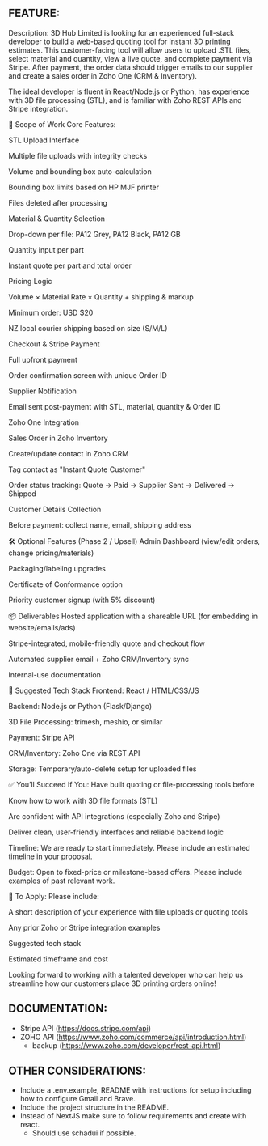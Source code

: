 ## FEATURE:

Description:
3D Hub Limited is looking for an experienced full-stack developer to build a web-based quoting tool for instant 3D printing estimates. This customer-facing tool will allow users to upload .STL files, select material and quantity, view a live quote, and complete payment via Stripe. After payment, the order data should trigger emails to our supplier and create a sales order in Zoho One (CRM & Inventory).

The ideal developer is fluent in React/Node.js or Python, has experience with 3D file processing (STL), and is familiar with Zoho REST APIs and Stripe integration.

💼 Scope of Work
Core Features:

STL Upload Interface

Multiple file uploads with integrity checks

Volume and bounding box auto-calculation

Bounding box limits based on HP MJF printer

Files deleted after processing

Material & Quantity Selection

Drop-down per file: PA12 Grey, PA12 Black, PA12 GB

Quantity input per part

Instant quote per part and total order

Pricing Logic

Volume × Material Rate × Quantity + shipping & markup

Minimum order: USD $20

NZ local courier shipping based on size (S/M/L)

Checkout & Stripe Payment

Full upfront payment

Order confirmation screen with unique Order ID

Supplier Notification

Email sent post-payment with STL, material, quantity & Order ID

Zoho One Integration

Sales Order in Zoho Inventory

Create/update contact in Zoho CRM

Tag contact as "Instant Quote Customer"

Order status tracking: Quote → Paid → Supplier Sent → Delivered → Shipped

Customer Details Collection

Before payment: collect name, email, shipping address

🛠️ Optional Features (Phase 2 / Upsell)
Admin Dashboard (view/edit orders, change pricing/materials)

Packaging/labeling upgrades

Certificate of Conformance option

Priority customer signup (with 5% discount)

📦 Deliverables
Hosted application with a shareable URL (for embedding in website/emails/ads)

Stripe-integrated, mobile-friendly quote and checkout flow

Automated supplier email + Zoho CRM/Inventory sync

Internal-use documentation

🔧 Suggested Tech Stack
Frontend: React / HTML/CSS/JS

Backend: Node.js or Python (Flask/Django)

3D File Processing: trimesh, meshio, or similar

Payment: Stripe API

CRM/Inventory: Zoho One via REST API

Storage: Temporary/auto-delete setup for uploaded files

✅ You’ll Succeed If You:
Have built quoting or file-processing tools before

Know how to work with 3D file formats (STL)

Are confident with API integrations (especially Zoho and Stripe)

Deliver clean, user-friendly interfaces and reliable backend logic

Timeline:
We are ready to start immediately. Please include an estimated timeline in your proposal.

Budget:
Open to fixed-price or milestone-based offers. Please include examples of past relevant work.

🔗 To Apply:
Please include:

A short description of your experience with file uploads or quoting tools

Any prior Zoho or Stripe integration examples

Suggested tech stack

Estimated timeframe and cost

Looking forward to working with a talented developer who can help us streamline how our customers place 3D printing orders online!

## DOCUMENTATION:

- Stripe API (https://docs.stripe.com/api)
- ZOHO API (https://www.zoho.com/commerce/api/introduction.html)
    - backup (https://www.zoho.com/developer/rest-api.html)

## OTHER CONSIDERATIONS:
- Include a .env.example, README with instructions for setup including how to configure Gmail and Brave.
- Include the project structure in the README.
- Instead of NextJS make sure to follow requirements and create with react. 
    - Should use schadui if possible.


